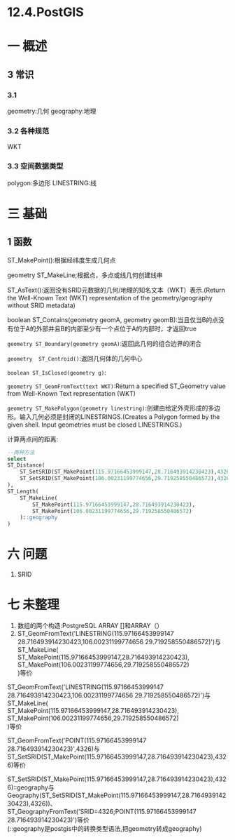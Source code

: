 # 12.4.PostGIS

# 一 概述

## 3 常识
### 3.1  
geometry:几何
geography:地理

### 3.2 各种规范
WKT

### 3.3 空间数据类型
polygon:多边形
LINESTRING:线

# 三 基础
## 1 函数
ST_MakePoint():根据经纬度生成几何点

geometry ST_MakeLine;根据点，多点或线几何创建线串

ST_AsText():返回没有SRID元数据的几何/地理的知名文本（WKT）表示.(Return the Well-Known Text (WKT) representation of the geometry/geography without SRID metadata)

boolean ST_Contains(geometry geomA, geometry geomB):当且仅当B的点没有位于A的外部并且B的内部至少有一个点位于A的内部时，才返回true

`geometry ST_Boundary(geometry geomA)`:返回此几何的组合边界的闭合

`geometry  ST_Centroid()`:返回几何体的几何中心

`boolean ST_IsClosed(geometry g)`:

`geometry ST_GeomFromText(text WKT)`:Return a specified ST_Geometry value from Well-Known Text representation (WKT)

`geometry ST_MakePolygon(geometry linestring)`:创建由给定外壳形成的多边形。输入几何必须是封闭的LINESTRINGS.(Creates a Polygon formed by the given shell. Input geometries must be closed LINESTRINGS.)


计算两点间的距离:
```sql
--两种方法
select   
ST_Distance(  
    ST_SetSRID(ST_MakePoint(115.97166453999147,28.716493914230423),4326)::geography,  
    ST_SetSRID(ST_MakePoint(106.00231199774656,29.719258550486572),4326)::geography  
),  
ST_Length(  
    ST_MakeLine(  
        ST_MakePoint(115.97166453999147,28.716493914230423),  
        ST_MakePoint(106.00231199774656,29.719258550486572)  
    )::geography  
)  
```

# 六 问题
1. SRID

# 七 未整理
1. 数组的两个构造:PostgreSQL ARRAY []和ARRAY（）
2. ST_GeomFromText('LINESTRING(115.97166453999147 28.716493914230423,106.00231199774656 29.719258550486572)')与  
ST_MakeLine(  
    ST_MakePoint(115.97166453999147,28.716493914230423),  
    ST_MakePoint(106.00231199774656,29.719258550486572)  
)等价  


ST_GeomFromText('LINESTRING(115.97166453999147 28.716493914230423,106.00231199774656 29.719258550486572)')与  
ST_MakeLine(  
    ST_MakePoint(115.97166453999147,28.716493914230423),  
    ST_MakePoint(106.00231199774656,29.719258550486572)  
)等价  
  
ST_GeomFromText('POINT(115.97166453999147 28.716493914230423)',4326)与  
ST_SetSRID(ST_MakePoint(115.97166453999147,28.716493914230423),4326)等价  
  
ST_SetSRID(ST_MakePoint(115.97166453999147,28.716493914230423),4326)::geography与  
Geography(ST_SetSRID(ST_MakePoint(115.97166453999147,28.716493914230423),4326))、  
ST_GeographyFromText('SRID=4326;POINT(115.97166453999147 28.716493914230423)')等价  
(::geography是postgis中的转换类型语法,把geometry转成geography)  